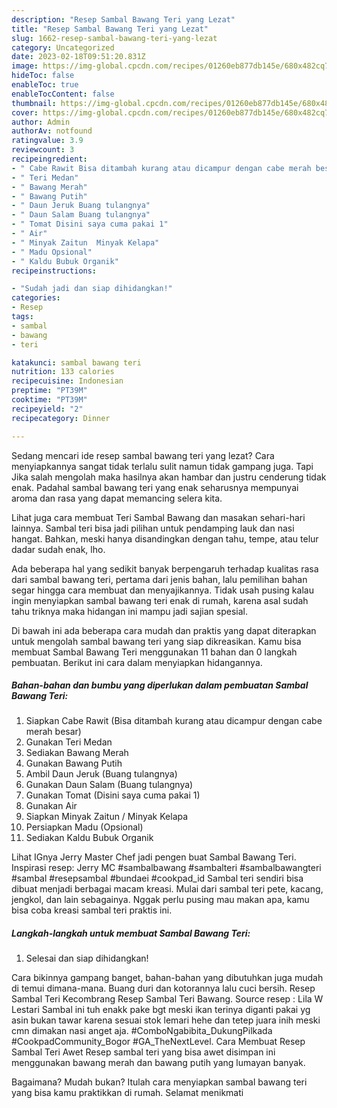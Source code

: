 ```yaml
---
description: "Resep Sambal Bawang Teri yang Lezat"
title: "Resep Sambal Bawang Teri yang Lezat"
slug: 1662-resep-sambal-bawang-teri-yang-lezat
category: Uncategorized
date: 2023-02-18T09:51:20.831Z
image: https://img-global.cpcdn.com/recipes/01260eb877db145e/680x482cq70/sambal-bawang-teri-foto-resep-utama.jpg
hideToc: false
enableToc: true
enableTocContent: false
thumbnail: https://img-global.cpcdn.com/recipes/01260eb877db145e/680x482cq70/sambal-bawang-teri-foto-resep-utama.jpg
cover: https://img-global.cpcdn.com/recipes/01260eb877db145e/680x482cq70/sambal-bawang-teri-foto-resep-utama.jpg
author: Admin
authorAv: notfound
ratingvalue: 3.9
reviewcount: 3
recipeingredient:
- " Cabe Rawit Bisa ditambah kurang atau dicampur dengan cabe merah besar"
- " Teri Medan"
- " Bawang Merah"
- " Bawang Putih"
- " Daun Jeruk Buang tulangnya"
- " Daun Salam Buang tulangnya"
- " Tomat Disini saya cuma pakai 1"
- " Air"
- " Minyak Zaitun  Minyak Kelapa"
- " Madu Opsional"
- " Kaldu Bubuk Organik"
recipeinstructions:

- "Sudah jadi dan siap dihidangkan!"
categories:
- Resep
tags:
- sambal
- bawang
- teri

katakunci: sambal bawang teri 
nutrition: 133 calories
recipecuisine: Indonesian
preptime: "PT39M"
cooktime: "PT39M"
recipeyield: "2"
recipecategory: Dinner

---
```



Sedang mencari ide resep sambal bawang teri yang lezat? Cara menyiapkannya sangat tidak terlalu sulit namun tidak gampang juga. Tapi Jika salah mengolah maka hasilnya akan hambar dan justru cenderung tidak enak. Padahal sambal bawang teri yang enak seharusnya mempunyai aroma dan rasa yang dapat memancing selera kita.


Lihat juga cara membuat Teri Sambal Bawang dan masakan sehari-hari lainnya. Sambal teri bisa jadi pilihan untuk pendamping lauk dan nasi hangat. Bahkan, meski hanya disandingkan dengan tahu, tempe, atau telur dadar sudah enak, lho.

Ada beberapa hal yang sedikit banyak berpengaruh terhadap kualitas rasa dari sambal bawang teri, pertama dari jenis bahan, lalu pemilihan bahan segar hingga cara membuat dan menyajikannya. Tidak usah pusing kalau ingin menyiapkan sambal bawang teri enak di rumah, karena asal sudah tahu triknya maka hidangan ini mampu jadi sajian spesial.


Di bawah ini ada beberapa cara mudah dan praktis yang dapat diterapkan untuk mengolah sambal bawang teri yang siap dikreasikan. Kamu bisa membuat Sambal Bawang Teri menggunakan 11 bahan dan 0 langkah pembuatan. Berikut ini cara dalam menyiapkan hidangannya.

<!--inarticleads1-->

##### Bahan-bahan dan bumbu yang diperlukan dalam pembuatan Sambal Bawang Teri:

1. Siapkan  Cabe Rawit (Bisa ditambah kurang atau dicampur dengan cabe merah besar)
1. Gunakan  Teri Medan
1. Sediakan  Bawang Merah
1. Gunakan  Bawang Putih
1. Ambil  Daun Jeruk (Buang tulangnya)
1. Gunakan  Daun Salam (Buang tulangnya)
1. Gunakan  Tomat (Disini saya cuma pakai 1)
1. Gunakan  Air
1. Siapkan  Minyak Zaitun / Minyak Kelapa
1. Persiapkan  Madu (Opsional)
1. Sediakan  Kaldu Bubuk Organik


Lihat IGnya Jerry Master Chef jadi pengen buat Sambal Bawang Teri. Inspirasi resep: Jerry MC #sambalbawang #sambalteri #sambalbawangteri #sambal #resepsambal #bundaei #cookpad_id Sambal teri sendiri bisa dibuat menjadi berbagai macam kreasi. Mulai dari sambal teri pete, kacang, jengkol, dan lain sebagainya. Nggak perlu pusing mau makan apa, kamu bisa coba kreasi sambal teri praktis ini. 

<!--inarticleads2-->

##### Langkah-langkah untuk membuat Sambal Bawang Teri:


1. Selesai dan siap dihidangkan!

Cara bikinnya gampang banget, bahan-bahan yang dibutuhkan juga mudah di temui dimana-mana. Buang duri dan kotorannya lalu cuci bersih. Resep Sambal Teri Kecombrang Resep Sambal Teri Bawang. Source resep : Lila W Lestari Sambal ini tuh enakk pake bgt meski ikan terinya diganti pakai yg asin bukan tawar karena sesuai stok lemari hehe dan tetep juara inih meski cmn dimakan nasi anget aja. #ComboNgabibita_DukungPilkada #CookpadCommunity_Bogor #GA_TheNextLevel. Cara Membuat Resep Sambal Teri Awet Resep sambal teri yang bisa awet disimpan ini menggunakan bawang merah dan bawang putih yang lumayan banyak. 

Bagaimana? Mudah bukan? Itulah cara menyiapkan sambal bawang teri yang bisa kamu praktikkan di rumah. Selamat menikmati
